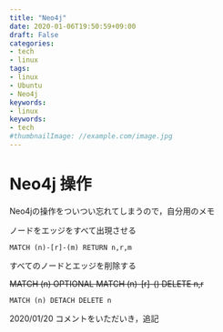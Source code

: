 ```yaml
---
title: "Neo4j"
date: 2020-01-06T19:50:59+09:00
draft: False
categories:
- tech
- linux
tags:
- linux
- Ubuntu
- Neo4j
keywords:
- linux
keywords:
- tech
#thumbnailImage: //example.com/image.jpg
---
```


<!--more-->

# Neo4j 操作

Neo4jの操作をついつい忘れてしまうので，自分用のメモ


ノードをエッジをすべて出現させる

```
MATCH (n)-[r]-(m) RETURN n,r,m
```

すべてのノードとエッジを削除する


~~MATCH (n) OPTIONAL MATCH (n)-[r]-() DELETE n,r~~

```
MATCH (n) DETACH DELETE n
```

2020/01/20 コメントをいただいき，追記

